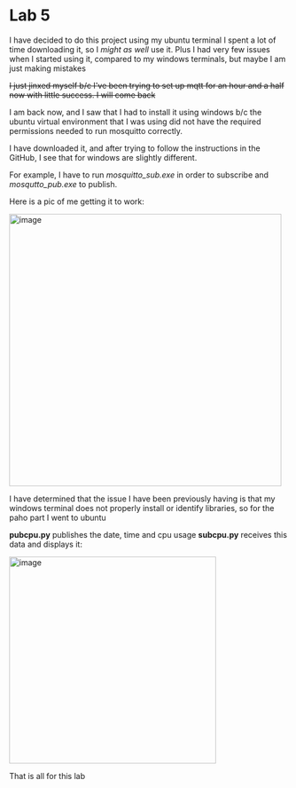 # Lab 5

I have decided to do this project using my ubuntu terminal I spent a lot of time downloading it, so I *might as well* use it.
Plus I had very few issues when I started using it, compared to my windows terminals, but maybe I am just making mistakes

~~I just jinxed myself b/c I've been trying to set up mqtt for an hour and a half now with little success. I will come back~~

I am back now, and I saw that I had to install it using windows b/c the ubuntu virtual environment that I was using did not have the required permissions needed to run mosquitto correctly.

I have downloaded it, and after trying to follow the instructions in the GitHub, I see that for windows are slightly different.

For example, I have to run *mosquitto_sub.exe* in order to subscribe and *mosqutto_pub.exe* to publish.

Here is a pic of me getting it to work:

<img width="491" alt="image" src="https://user-images.githubusercontent.com/98117974/223190703-30b6a51d-647f-480b-baec-8a2308eef6b9.png">

I have determined that the issue I have been previously having is that my windows terminal does not properly install or identify libraries, so for the paho part I went to ubuntu 

**pubcpu.py** publishes the date, time and cpu usage
**subcpu.py** receives this data and displays it:

<img width="373" alt="image" src="https://user-images.githubusercontent.com/98117974/223191793-e47d1f59-9718-4f34-81cb-d78bded76b2a.png">

That is all for this lab

